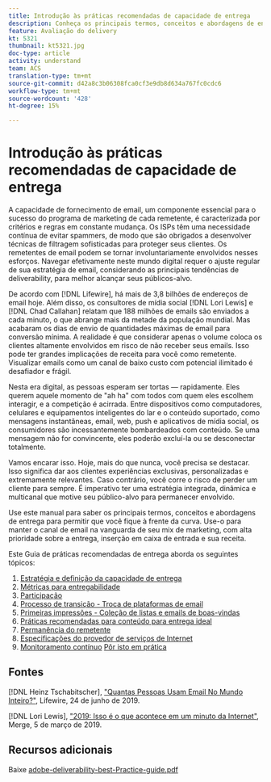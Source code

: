 ```yaml
---
title: Introdução às práticas recomendadas de capacidade de entrega
description: Conheça os principais termos, conceitos e abordagens de entrega para garantir o sucesso do seu programa de marketing.
feature: Avaliação do delivery
kt: 5321
thumbnail: kt5321.jpg
doc-type: article
activity: understand
team: ACS
translation-type: tm+mt
source-git-commit: d42a8c3b06308fca0cf3e9db8d634a767fc0cdc6
workflow-type: tm+mt
source-wordcount: '428'
ht-degree: 15%

---
```



# Introdução às práticas recomendadas de capacidade de entrega

A capacidade de fornecimento de email, um componente essencial para o sucesso do programa de marketing de cada remetente, é caracterizada por critérios e regras em constante mudança. Os ISPs têm uma necessidade contínua de evitar spammers, de modo que são obrigados a desenvolver técnicas de filtragem sofisticadas para proteger seus clientes. Os remetentes de email podem se tornar involuntariamente envolvidos nesses esforços. Navegar efetivamente neste mundo digital requer o ajuste regular de sua estratégia de email, considerando as principais tendências de deliverability, para melhor alcançar seus públicos-alvo.

De acordo com [!DNL Lifewire], há mais de 3,8 bilhões de endereços de email hoje. Além disso, os consultores de mídia social [!DNL Lori Lewis] e [!DNL Chad Callahan] relatam que 188 milhões de emails são enviados a cada minuto, o que abrange mais da metade da população mundial. Mas acabaram os dias de envio de quantidades máximas de email para conversão mínima. A realidade é que considerar apenas o volume coloca os clientes altamente envolvidos em risco de não receber seus emails. Isso pode ter grandes implicações de receita para você como remetente. Visualizar emails como um canal de baixo custo com potencial ilimitado é desafiador e frágil.

Nesta era digital, as pessoas esperam ser tortas — rapidamente. Eles querem aquele momento de &quot;ah ha&quot; com todos com quem eles escolhem interagir, e a competição é acirrada. Entre dispositivos como computadores, celulares e equipamentos inteligentes do lar e o conteúdo suportado, como mensagens instantâneas, email, web, push e aplicativos de mídia social, os consumidores são incessantemente bombardeados com conteúdo. Se uma mensagem não for convincente, eles poderão excluí-la ou se desconectar totalmente.

Vamos encarar isso. Hoje, mais do que nunca, você precisa se destacar. Isso significa dar aos clientes experiências exclusivas, personalizadas e extremamente relevantes. Caso contrário, você corre o risco de perder um cliente para sempre. É imperativo ter uma estratégia integrada, dinâmica e multicanal que motive seu público-alvo para permanecer envolvido.

Use este manual para saber os principais termos, conceitos e abordagens de entrega para permitir que você fique à frente da curva. Use-o para manter o canal de email na vanguarda de seu mix de marketing, com alta prioridade sobre a entrega, inserção em caixa de entrada e sua receita.

Este Guia de práticas recomendadas de entrega aborda os seguintes tópicos:

1. [Estratégia e definição da capacidade de entrega](/help/deliverability-strategy-and-definition.md)
2. [Métricas para entregabilidade](/help/metrics/metrics-overview.md)
3. [Participação](/help/engagement.md)
4. [Processo de transição - Troca de plataformas de email](/help/transition-process/switching-email-platforms.md)
5. [Primeiras impressões - Coleção de listas e emails de boas-vindas](/help/first-impressions/address-collection-and-list-growth.md)
6. [Práticas recomendadas para conteúdo para entrega ideal](/help/content-best-practices-for-optimal-delivery.md)
7. [Permanência do remetente](/help/sender-permanence.md)
8. [Especificações do provedor de serviços de Internet](/help/internet-service-provider-specifics/overview.md)
9. [Monitoramento contínuo](/help/ongoing-monitoring.md)
   [Pôr isto em prática](/help/putting-it-in-practice.md)

## Fontes

[!DNL Heinz Tschabitscher],  [&quot;Quantas Pessoas Usam Email No Mundo Inteiro?&quot;](https://www.lifewire.com/how-many-email-users-are-there-1171213), Lifewire, 24 de junho de 2019.

[!DNL Lori Lewis],  [&quot;2019: Isso é o que acontece em um minuto da Internet&quot;](https://www.allaccess.com/merge/archive/29580/2019-this-is-what-happens-in-an-internet-minute), Merge, 5 de março de 2019.

## Recursos adicionais

Baixe [adobe-deliverability-best-Practice-guide.pdf](/help/assets/adobe-deliverability-best-practice-guide.pdf)
